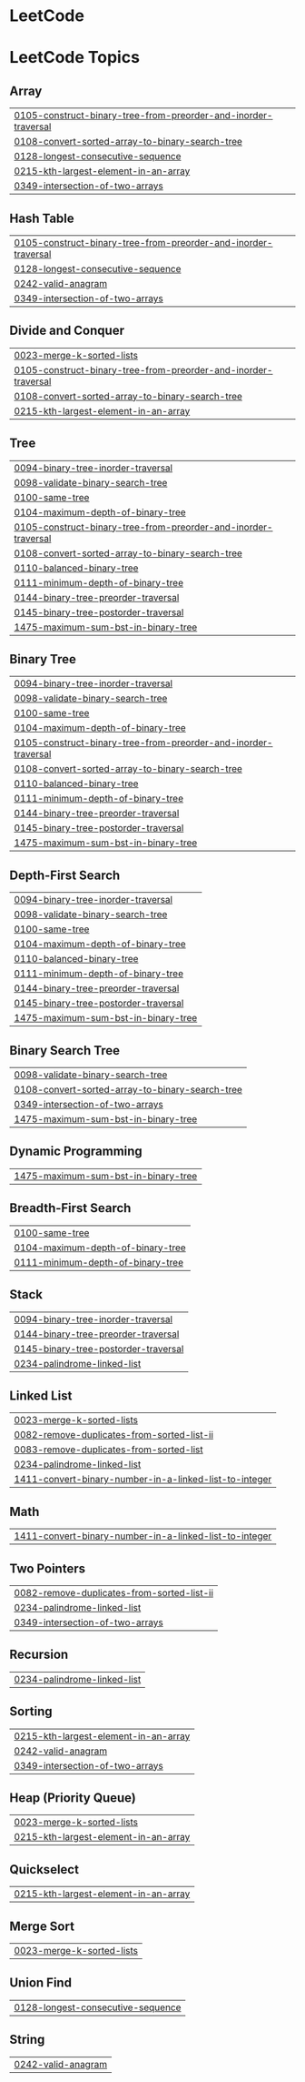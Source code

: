 # LeetCode
<!---LeetCode Topics Start-->
# LeetCode Topics
## Array
|  |
| ------- |
| [0105-construct-binary-tree-from-preorder-and-inorder-traversal](https://github.com/rishabh-singhx/LeetCode/tree/master/0105-construct-binary-tree-from-preorder-and-inorder-traversal) |
| [0108-convert-sorted-array-to-binary-search-tree](https://github.com/rishabh-singhx/LeetCode/tree/master/0108-convert-sorted-array-to-binary-search-tree) |
| [0128-longest-consecutive-sequence](https://github.com/rishabh-singhx/LeetCode/tree/master/0128-longest-consecutive-sequence) |
| [0215-kth-largest-element-in-an-array](https://github.com/rishabh-singhx/LeetCode/tree/master/0215-kth-largest-element-in-an-array) |
| [0349-intersection-of-two-arrays](https://github.com/rishabh-singhx/LeetCode/tree/master/0349-intersection-of-two-arrays) |
## Hash Table
|  |
| ------- |
| [0105-construct-binary-tree-from-preorder-and-inorder-traversal](https://github.com/rishabh-singhx/LeetCode/tree/master/0105-construct-binary-tree-from-preorder-and-inorder-traversal) |
| [0128-longest-consecutive-sequence](https://github.com/rishabh-singhx/LeetCode/tree/master/0128-longest-consecutive-sequence) |
| [0242-valid-anagram](https://github.com/rishabh-singhx/LeetCode/tree/master/0242-valid-anagram) |
| [0349-intersection-of-two-arrays](https://github.com/rishabh-singhx/LeetCode/tree/master/0349-intersection-of-two-arrays) |
## Divide and Conquer
|  |
| ------- |
| [0023-merge-k-sorted-lists](https://github.com/rishabh-singhx/LeetCode/tree/master/0023-merge-k-sorted-lists) |
| [0105-construct-binary-tree-from-preorder-and-inorder-traversal](https://github.com/rishabh-singhx/LeetCode/tree/master/0105-construct-binary-tree-from-preorder-and-inorder-traversal) |
| [0108-convert-sorted-array-to-binary-search-tree](https://github.com/rishabh-singhx/LeetCode/tree/master/0108-convert-sorted-array-to-binary-search-tree) |
| [0215-kth-largest-element-in-an-array](https://github.com/rishabh-singhx/LeetCode/tree/master/0215-kth-largest-element-in-an-array) |
## Tree
|  |
| ------- |
| [0094-binary-tree-inorder-traversal](https://github.com/rishabh-singhx/LeetCode/tree/master/0094-binary-tree-inorder-traversal) |
| [0098-validate-binary-search-tree](https://github.com/rishabh-singhx/LeetCode/tree/master/0098-validate-binary-search-tree) |
| [0100-same-tree](https://github.com/rishabh-singhx/LeetCode/tree/master/0100-same-tree) |
| [0104-maximum-depth-of-binary-tree](https://github.com/rishabh-singhx/LeetCode/tree/master/0104-maximum-depth-of-binary-tree) |
| [0105-construct-binary-tree-from-preorder-and-inorder-traversal](https://github.com/rishabh-singhx/LeetCode/tree/master/0105-construct-binary-tree-from-preorder-and-inorder-traversal) |
| [0108-convert-sorted-array-to-binary-search-tree](https://github.com/rishabh-singhx/LeetCode/tree/master/0108-convert-sorted-array-to-binary-search-tree) |
| [0110-balanced-binary-tree](https://github.com/rishabh-singhx/LeetCode/tree/master/0110-balanced-binary-tree) |
| [0111-minimum-depth-of-binary-tree](https://github.com/rishabh-singhx/LeetCode/tree/master/0111-minimum-depth-of-binary-tree) |
| [0144-binary-tree-preorder-traversal](https://github.com/rishabh-singhx/LeetCode/tree/master/0144-binary-tree-preorder-traversal) |
| [0145-binary-tree-postorder-traversal](https://github.com/rishabh-singhx/LeetCode/tree/master/0145-binary-tree-postorder-traversal) |
| [1475-maximum-sum-bst-in-binary-tree](https://github.com/rishabh-singhx/LeetCode/tree/master/1475-maximum-sum-bst-in-binary-tree) |
## Binary Tree
|  |
| ------- |
| [0094-binary-tree-inorder-traversal](https://github.com/rishabh-singhx/LeetCode/tree/master/0094-binary-tree-inorder-traversal) |
| [0098-validate-binary-search-tree](https://github.com/rishabh-singhx/LeetCode/tree/master/0098-validate-binary-search-tree) |
| [0100-same-tree](https://github.com/rishabh-singhx/LeetCode/tree/master/0100-same-tree) |
| [0104-maximum-depth-of-binary-tree](https://github.com/rishabh-singhx/LeetCode/tree/master/0104-maximum-depth-of-binary-tree) |
| [0105-construct-binary-tree-from-preorder-and-inorder-traversal](https://github.com/rishabh-singhx/LeetCode/tree/master/0105-construct-binary-tree-from-preorder-and-inorder-traversal) |
| [0108-convert-sorted-array-to-binary-search-tree](https://github.com/rishabh-singhx/LeetCode/tree/master/0108-convert-sorted-array-to-binary-search-tree) |
| [0110-balanced-binary-tree](https://github.com/rishabh-singhx/LeetCode/tree/master/0110-balanced-binary-tree) |
| [0111-minimum-depth-of-binary-tree](https://github.com/rishabh-singhx/LeetCode/tree/master/0111-minimum-depth-of-binary-tree) |
| [0144-binary-tree-preorder-traversal](https://github.com/rishabh-singhx/LeetCode/tree/master/0144-binary-tree-preorder-traversal) |
| [0145-binary-tree-postorder-traversal](https://github.com/rishabh-singhx/LeetCode/tree/master/0145-binary-tree-postorder-traversal) |
| [1475-maximum-sum-bst-in-binary-tree](https://github.com/rishabh-singhx/LeetCode/tree/master/1475-maximum-sum-bst-in-binary-tree) |
## Depth-First Search
|  |
| ------- |
| [0094-binary-tree-inorder-traversal](https://github.com/rishabh-singhx/LeetCode/tree/master/0094-binary-tree-inorder-traversal) |
| [0098-validate-binary-search-tree](https://github.com/rishabh-singhx/LeetCode/tree/master/0098-validate-binary-search-tree) |
| [0100-same-tree](https://github.com/rishabh-singhx/LeetCode/tree/master/0100-same-tree) |
| [0104-maximum-depth-of-binary-tree](https://github.com/rishabh-singhx/LeetCode/tree/master/0104-maximum-depth-of-binary-tree) |
| [0110-balanced-binary-tree](https://github.com/rishabh-singhx/LeetCode/tree/master/0110-balanced-binary-tree) |
| [0111-minimum-depth-of-binary-tree](https://github.com/rishabh-singhx/LeetCode/tree/master/0111-minimum-depth-of-binary-tree) |
| [0144-binary-tree-preorder-traversal](https://github.com/rishabh-singhx/LeetCode/tree/master/0144-binary-tree-preorder-traversal) |
| [0145-binary-tree-postorder-traversal](https://github.com/rishabh-singhx/LeetCode/tree/master/0145-binary-tree-postorder-traversal) |
| [1475-maximum-sum-bst-in-binary-tree](https://github.com/rishabh-singhx/LeetCode/tree/master/1475-maximum-sum-bst-in-binary-tree) |
## Binary Search Tree
|  |
| ------- |
| [0098-validate-binary-search-tree](https://github.com/rishabh-singhx/LeetCode/tree/master/0098-validate-binary-search-tree) |
| [0108-convert-sorted-array-to-binary-search-tree](https://github.com/rishabh-singhx/LeetCode/tree/master/0108-convert-sorted-array-to-binary-search-tree) |
| [0349-intersection-of-two-arrays](https://github.com/rishabh-singhx/LeetCode/tree/master/0349-intersection-of-two-arrays) |
| [1475-maximum-sum-bst-in-binary-tree](https://github.com/rishabh-singhx/LeetCode/tree/master/1475-maximum-sum-bst-in-binary-tree) |
## Dynamic Programming
|  |
| ------- |
| [1475-maximum-sum-bst-in-binary-tree](https://github.com/rishabh-singhx/LeetCode/tree/master/1475-maximum-sum-bst-in-binary-tree) |
## Breadth-First Search
|  |
| ------- |
| [0100-same-tree](https://github.com/rishabh-singhx/LeetCode/tree/master/0100-same-tree) |
| [0104-maximum-depth-of-binary-tree](https://github.com/rishabh-singhx/LeetCode/tree/master/0104-maximum-depth-of-binary-tree) |
| [0111-minimum-depth-of-binary-tree](https://github.com/rishabh-singhx/LeetCode/tree/master/0111-minimum-depth-of-binary-tree) |
## Stack
|  |
| ------- |
| [0094-binary-tree-inorder-traversal](https://github.com/rishabh-singhx/LeetCode/tree/master/0094-binary-tree-inorder-traversal) |
| [0144-binary-tree-preorder-traversal](https://github.com/rishabh-singhx/LeetCode/tree/master/0144-binary-tree-preorder-traversal) |
| [0145-binary-tree-postorder-traversal](https://github.com/rishabh-singhx/LeetCode/tree/master/0145-binary-tree-postorder-traversal) |
| [0234-palindrome-linked-list](https://github.com/rishabh-singhx/LeetCode/tree/master/0234-palindrome-linked-list) |
## Linked List
|  |
| ------- |
| [0023-merge-k-sorted-lists](https://github.com/rishabh-singhx/LeetCode/tree/master/0023-merge-k-sorted-lists) |
| [0082-remove-duplicates-from-sorted-list-ii](https://github.com/rishabh-singhx/LeetCode/tree/master/0082-remove-duplicates-from-sorted-list-ii) |
| [0083-remove-duplicates-from-sorted-list](https://github.com/rishabh-singhx/LeetCode/tree/master/0083-remove-duplicates-from-sorted-list) |
| [0234-palindrome-linked-list](https://github.com/rishabh-singhx/LeetCode/tree/master/0234-palindrome-linked-list) |
| [1411-convert-binary-number-in-a-linked-list-to-integer](https://github.com/rishabh-singhx/LeetCode/tree/master/1411-convert-binary-number-in-a-linked-list-to-integer) |
## Math
|  |
| ------- |
| [1411-convert-binary-number-in-a-linked-list-to-integer](https://github.com/rishabh-singhx/LeetCode/tree/master/1411-convert-binary-number-in-a-linked-list-to-integer) |
## Two Pointers
|  |
| ------- |
| [0082-remove-duplicates-from-sorted-list-ii](https://github.com/rishabh-singhx/LeetCode/tree/master/0082-remove-duplicates-from-sorted-list-ii) |
| [0234-palindrome-linked-list](https://github.com/rishabh-singhx/LeetCode/tree/master/0234-palindrome-linked-list) |
| [0349-intersection-of-two-arrays](https://github.com/rishabh-singhx/LeetCode/tree/master/0349-intersection-of-two-arrays) |
## Recursion
|  |
| ------- |
| [0234-palindrome-linked-list](https://github.com/rishabh-singhx/LeetCode/tree/master/0234-palindrome-linked-list) |
## Sorting
|  |
| ------- |
| [0215-kth-largest-element-in-an-array](https://github.com/rishabh-singhx/LeetCode/tree/master/0215-kth-largest-element-in-an-array) |
| [0242-valid-anagram](https://github.com/rishabh-singhx/LeetCode/tree/master/0242-valid-anagram) |
| [0349-intersection-of-two-arrays](https://github.com/rishabh-singhx/LeetCode/tree/master/0349-intersection-of-two-arrays) |
## Heap (Priority Queue)
|  |
| ------- |
| [0023-merge-k-sorted-lists](https://github.com/rishabh-singhx/LeetCode/tree/master/0023-merge-k-sorted-lists) |
| [0215-kth-largest-element-in-an-array](https://github.com/rishabh-singhx/LeetCode/tree/master/0215-kth-largest-element-in-an-array) |
## Quickselect
|  |
| ------- |
| [0215-kth-largest-element-in-an-array](https://github.com/rishabh-singhx/LeetCode/tree/master/0215-kth-largest-element-in-an-array) |
## Merge Sort
|  |
| ------- |
| [0023-merge-k-sorted-lists](https://github.com/rishabh-singhx/LeetCode/tree/master/0023-merge-k-sorted-lists) |
## Union Find
|  |
| ------- |
| [0128-longest-consecutive-sequence](https://github.com/rishabh-singhx/LeetCode/tree/master/0128-longest-consecutive-sequence) |
## String
|  |
| ------- |
| [0242-valid-anagram](https://github.com/rishabh-singhx/LeetCode/tree/master/0242-valid-anagram) |
<!---LeetCode Topics End-->